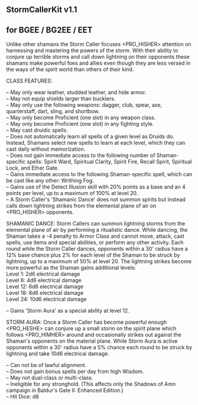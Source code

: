 ## StormCallerKit v1.1
## for BGEE / BG2EE / EET

Unlike other shamans the Storm Caller focuses <PRO_HISHER> attention on harnessing and mastering the powers of the storm. With their ability to conjure up terrible storms and call down lightning on their opponents these shamans make powerful foes and allies even though they are less versed in the ways of the spirit world than others of their kind.
  
CLASS FEATURES:
  
– May only wear leather, studded leather, and hide armor.  
– May not equip shields larger than bucklers.  
– May only use the following weapons: dagger, club, spear, axe, quarterstaff, dart, sling, and shortbow.  
– May only become Proficient (one slot) in any weapon class.  
– May only become Proficient (one slot) in any fighting style.  
– May cast druidic spells.  
– Does not automatically learn all spells of a given level as Druids do. Instead, Shamans select new spells to learn at each level, which they can cast daily without memorization.  
– Does not gain immediate access to the following number of Shaman-specific spells: Spirit Ward, Spiritual Clarity, Spirit Fire, Recall Spirit, Spiritual Lock, and Ether Gate.   
– Gains immediate access to the following Shaman-specific spell, which can be cast like any other: Writhing Fog.  
– Gains use of the Detect Illusion skill with 20% points as a base and an 4 points per level, up to a maximum of 100% at level 20.  
– A Storm Caller's 'Shamanic Dance' does not summon spirits but instead calls down lightning strikes from the elemental plane of air on <PRO_HISHER> opponents.  
    
SHAMANIC DANCE: Storm Callers can summon lightning storms from the elemental plane of air by performing a ritualistic dance. While dancing, the Shaman takes a -4 penalty to Armor Class and cannot move, attack, cast spells, use items and special abilities, or perform any other activity. Each round while the Storm Caller dances, opponents within a 30' radius have a 12% base chance plus 2% for each level of the Shaman to be struck by lightning, up to a maximum of 50% at level 20. The lightning strikes become more powerful as the Shaman gains additional levels:  
  Level 1: 2d6 electrical damage  
  Level 6: 4d6 electrical damage   
  Level 12: 6d6 electrical damage  
  Level 18: 8d6 electrical damage  
  Level 24: 10d6 electrical damage  
  
– Gains 'Storm Aura' as a special ability at level 12.  
  
STORM AURA: Once a Storm Caller has become powerful enough <PRO_HESHE> can conjure up a small storm on the spirit plane which follows <PRO_HIMHER> around and occasionally strikes out against the Shaman's opponents on the material plane. While Storm Aura is active opponents within a 30' radius have a 5% chance each round to be struck by lightning and take 10d6 electrical damage.
  
– Can not be of lawful alignment.  
– Does not gain bonus spells per day from high Wisdom.  
– May not dual-class or multi-class.  
– Ineligible for any stronghold. (This affects only the Shadows of Amn campaign in Baldur's Gate II: Enhanced Edition.)  
– Hit Dice: d8  
